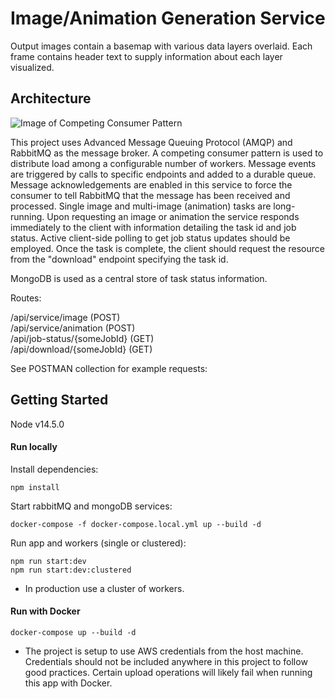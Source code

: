 # Image/Animation Generation Service

Output images contain a basemap with various data layers overlaid. Each frame contains header text to supply
information about each layer visualized.

## Architecture

![Image of Competing Consumer Pattern](https://miro.medium.com/max/664/0*ykyMN4e7221uqmLl.png)

This project uses Advanced Message Queuing Protocol (AMQP) and RabbitMQ as the message broker.
A competing consumer pattern is used to distribute load among a configurable number of workers.
Message events are triggered by calls to specific endpoints and added to a durable queue. Message
acknowledgements are enabled in this service to force the consumer to tell RabbitMQ that the message
has been received and processed. Single image and multi-image (animation) tasks are long-running.
Upon requesting an image or animation the service responds immediately to the client with information
detailing the task id and job status. Active client-side polling to get job status updates should be
employed. Once the task is complete, the client should request the resource from the "download" endpoint
specifying the task id.

MongoDB is used as a central store of task status information.

Routes:

/api/service/image (POST)<br>
/api/service/animation (POST)<br>
/api/job-status/{someJobId} (GET)<br>
/api/download/{someJobId} (GET)<br>

See POSTMAN collection for example requests:


## Getting Started

Node v14.5.0

#### Run locally

Install dependencies:
```
npm install
```

Start rabbitMQ and mongoDB services:
```
docker-compose -f docker-compose.local.yml up --build -d
```

Run app and workers (single or clustered):
```
npm run start:dev
npm run start:dev:clustered
```

* In production use a cluster of workers.

#### Run with Docker
```
docker-compose up --build -d
```

* The project is setup to use AWS credentials from the host machine. Credentials should not be included anywhere in
this project to follow good practices. Certain upload operations will likely fail when running this app with Docker.



